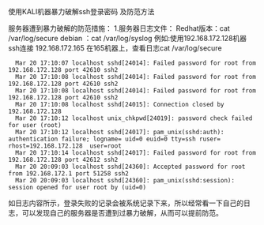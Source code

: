 使用KALI机器暴力破解ssh登录密码 及防范方法

服务器遭到暴力破解的防范措施：
  1.服务器日志文件：
    Redhat版本：cat /var/log/secure
    debian ：cat /var/log/syslog
    例如:使用192.168.172.128机器 ssh连接 192.168.172.165
    在165机器上，查看日志cat /var/log/secure
    
      Mar 20 17:10:07 localhost sshd[24014]: Failed password for root from 192.168.172.128 port 42610 ssh2
      Mar 20 17:10:08 localhost sshd[24014]: Failed password for root from 192.168.172.128 port 42610 ssh2
      Mar 20 17:10:08 localhost sshd[24014]: Failed password for root from 192.168.172.128 port 42610 ssh2
      Mar 20 17:10:08 localhost sshd[24015]: Connection closed by 192.168.172.128
      Mar 20 17:10:12 localhost unix_chkpwd[24019]: password check failed for user (root)
      Mar 20 17:10:12 localhost sshd[24017]: pam_unix(sshd:auth): authentication failure; logname= uid=0 euid=0 tty=ssh ruser= rhost=192.168.172.128  user=root
      Mar 20 17:10:14 localhost sshd[24017]: Failed password for root from 192.168.172.128 port 42612 ssh2
      Mar 20 20:09:03 localhost sshd[24360]: Accepted password for root from 192.168.172.1 port 51258 ssh2
      Mar 20 20:09:03 localhost sshd[24360]: pam_unix(sshd:session): session opened for user root by (uid=0)
      
  如日志内容所示，登录失败的记录会被系统记录下来，所以经常看一下自己的日志，可以发现自己的服务器是否遭到过暴力破解，从而可以提前防范。
